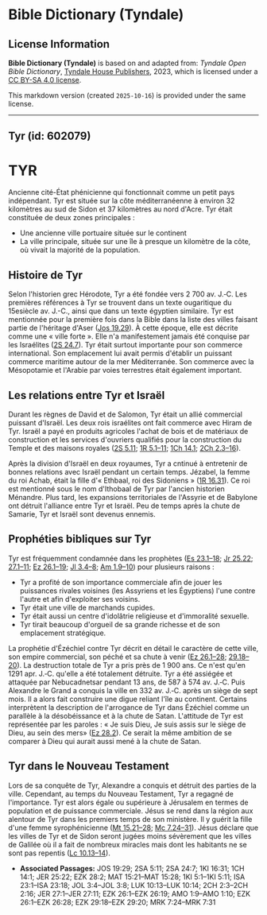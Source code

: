 # Bible Dictionary (Tyndale)

## License Information

**Bible Dictionary (Tyndale)** is based on and adapted from: _Tyndale Open Bible Dictionary_, [Tyndale House Publishers](https://tyndaleopenresources.com/), 2023, which is licensed under a [CC BY-SA 4.0 license](https://creativecommons.org/licenses/by-sa/4.0/legalcode.en).

This markdown version (created `2025-10-16`) is provided under the same license.



--------------------------------

## Tyr (id: 602079)

TYR
===

Ancienne cité\-État phénicienne qui fonctionnait comme un petit pays indépendant. Tyr est située sur la côte méditerranéenne à environ 32 kilomètres au sud de Sidon et 37 kilomètres au nord d'Acre. Tyr était constituée de deux zones principales :

* Une ancienne ville portuaire située sur le continent
* La ville principale, située sur une île à presque un kilomètre de la côte, où vivait la majorité de la population.

Histoire de Tyr
---------------

Selon l'historien grec Hérodote, Tyr a été fondée vers 2 700 av. J.‑C. Les premières références à Tyr se trouvent dans un texte ougaritique du 15esiècle av. J.\-C., ainsi que dans un texte égyptien similaire. Tyr est mentionnée pour la première fois dans la Bible dans la liste des villes faisant partie de l'héritage d'Aser ([Jos 19\.29](https://ref.ly/Josh19:29)). À cette époque, elle est décrite comme une « ville forte ». Elle n'a manifestement jamais été conquise par les Israélites ([2S 24\.7](https://ref.ly/2Sam24:7)). Tyr était surtout importante pour son commerce international. Son emplacement lui avait permis d'établir un puissant commerce maritime autour de la mer Méditerranée. Son commerce avec la Mésopotamie et l'Arabie par voies terrestres était également important.

Les relations entre Tyr et Israël
---------------------------------

Durant les règnes de David et de Salomon, Tyr était un allié commercial puissant d'Israël. Les deux rois israélites ont fait commerce avec Hiram de Tyr. Israël a payé en produits agricoles l'achat de bois et de matériaux de construction et les services d'ouvriers qualifiés pour la construction du Temple et des maisons royales ([2S 5\.11](https://ref.ly/2Sam5:11); [1R 5\.1–11](https://ref.ly/1Kgs5:1-1Kgs5:11); [1Ch 14\.1](https://ref.ly/1Chr14:1); [2Ch 2\.3](https://ref.ly/2Chr2:3-2Chr2:16)[–](https://ref.ly/1Kgs5:1-1Kgs5:11)[16](https://ref.ly/2Chr2:3-2Chr2:16)).

Après la division d'Israël en deux royaumes, Tyr a cntinué à entretenir de bonnes relations avec Israël pendant un certain temps. Jézabel, la femme du roi Achab, était la fille d'« Ethbaal, roi des Sidoniens » ([1R 16\.31](https://ref.ly/1Kgs16:31)). Ce roi est mentionné sous le nom d'Ithobaal de Tyr par l'ancien historien Ménandre. Plus tard, les expansions territoriales de l'Assyrie et de Babylone ont détruit l'alliance entre Tyr et Israël. Peu de temps après la chute de Samarie, Tyr et Israël sont devenus ennemis.

Prophéties bibliques sur Tyr
----------------------------

Tyr est fréquemment condamnée dans les prophètes ([Es 23\.1–18](https://ref.ly/Isa23:1-Isa23:18); [Jr 25\.22](https://ref.ly/Jer25:22); [27\.1](https://ref.ly/Jer27:1-Jer27:11)[–](https://ref.ly/Isa23:1-Isa23:18)[11](https://ref.ly/Jer27:1-Jer27:11); [Ez 26\.1](https://ref.ly/Ezek26:1-Ezek26:19)[–](https://ref.ly/Isa23:1-Isa23:18)[19](https://ref.ly/Ezek26:1-Ezek26:19); [Jl 3\.4](https://ref.ly/Joel3:4-Joel3:8)[–](https://ref.ly/Isa23:1-Isa23:18)[8](https://ref.ly/Joel3:4-Joel3:8); [Am 1\.9](https://ref.ly/Amos1:9-Amos1:10)[–](https://ref.ly/Isa23:1-Isa23:18)[10](https://ref.ly/Amos1:9-Amos1:10)) pour plusieurs raisons :

* Tyr a profité de son importance commerciale afin de jouer les puissances rivales voisines (les Assyriens et les Égyptiens) l'une contre l'autre et afin d'exploiter ses voisins.
* Tyr était une ville de marchands cupides.
* Tyr était aussi un centre d'idolâtrie religieuse et d'immoralité sexuelle.
* Tyr tirait beaucoup d'orgueil de sa grande richesse et de son emplacement stratégique.

La prophétie d'Ézéchiel contre Tyr décrit en détail le caractère de cette ville, son empire commercial, son péché et sa chute à venir ([Ez 26\.1](https://ref.ly/Ezek26:1-Ezek26:28)[–](https://ref.ly/Isa23:1-Isa23:18)[28](https://ref.ly/Ezek26:1-Ezek26:28); [29\.18](https://ref.ly/Ezek29:18-Ezek29:20)[–](https://ref.ly/Isa23:1-Isa23:18)[20](https://ref.ly/Ezek29:18-Ezek29:20)). La destruction totale de Tyr a pris près de 1 900 ans. Ce n'est qu'en 1291 apr. J.‑C. qu'elle a été totalement détruite. Tyr a été assiégée et attaquée par Nebucadnetsar pendant 13 ans, de 587 à 574 av. J.‑C. Puis Alexandre le Grand a conquis la ville en 332 av. J.‑C. après un siège de sept mois. Il a alors fait construire une digue reliant l'île au continent. Certains interprètent la description de l'arrogance de Tyr dans Ézéchiel comme un parallèle à la désobéissance et à la chute de Satan. L'attitude de Tyr est représentée par les paroles : « Je suis Dieu, Je suis assis sur le siège de Dieu, au sein des mers» ([Ez 28\.2](https://ref.ly/Ezek28:2)). Ce serait la même ambition de se comparer à Dieu qui aurait aussi mené à la chute de Satan.

Tyr dans le Nouveau Testament
-----------------------------

Lors de sa conquête de Tyr, Alexandre a conquis et détruit des parties de la ville. Cependant, au temps du Nouveau Testament, Tyr a regagné de l'importance. Tyr est alors égale ou supérieure à Jérusalem en termes de population et de puissance commerciale. Jésus se rend dans la région aux alentour de Tyr dans les premiers temps de son ministère. Il y guérit la fille d'une femme syrophénicienne ([Mt 15\.21–28](https://ref.ly/Matt15:21-Matt15:28); [Mc 7\.24–31](https://ref.ly/Mark7:24-Mark7:31)). Jésus déclare que les villes de Tyr et de Sidon seront jugées moins sévèrement que les villes de Galilée où il a fait de nombreux miracles mais dont les habitants ne se sont pas repentis ([Lc 10\.13–14](https://ref.ly/Luke10:13-Luke10:14)).

* **Associated Passages:** JOS 19:29; 2SA 5:11; 2SA 24:7; 1KI 16:31; 1CH 14:1; JER 25:22; EZK 28:2; MAT 15:21–MAT 15:28; 1KI 5:1–1KI 5:11; ISA 23:1–ISA 23:18; JOL 3:4–JOL 3:8; LUK 10:13–LUK 10:14; 2CH 2:3–2CH 2:16; JER 27:1–JER 27:11; EZK 26:1–EZK 26:19; AMO 1:9–AMO 1:10; EZK 26:1–EZK 26:28; EZK 29:18–EZK 29:20; MRK 7:24–MRK 7:31

